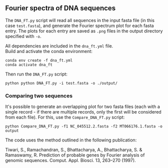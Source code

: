 ## Fourier spectra of DNA sequences
The `DNA_FT.py` script will read all sequences in the input fasta file (in this case `test.fasta`), and generate the Fourier spectrum plot for each fasta entry. The plots for each entry are saved as `.png` files in the output directory specified with `-o`. 

All dependencies are included in the `dna_ft.yml` file.     
Build and activate the conda environment: 
```
conda env create -f dna_ft.yml 
conda activate dna_ft
```
Then run the `DNA_FT.py` script:
```
python python DNA_FT.py -i test.fasta -o ./output/
```

### Comparing two sequences
It's possible to generate an overlapping plot for two fasta files (each with a single record - if there are multiple records, only the first will be considered from each file). For this, use the `Compare_DNA_FT.py` script: 
```
python Compare_DNA_FT.py -f1 NC_045512.2.fasta -f2 MT066176.1.fasta -o output
```

The code uses the method outlined in the following publication:    

Tiwari, S., Ramachandran, S., Bhattacharya, A., Bhattacharya, S. & Ramaswamy, R. Prediction of probable genes by Fourier analysis of genomic sequences. Comput. Appl. Biosci. 13, 263–270 (1997).
